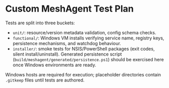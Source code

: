 # Custom MeshAgent Test Plan

Tests are split into three buckets:
- `unit/`: resource/version metadata validation, config schema checks.
- `functional/`: Windows VM installs verifying service name, registry keys,
  persistence mechanisms, and watchdog behaviour.
- `installer/`: smoke tests for NSIS/PowerShell packages (exit codes, silent
  install/uninstall). Generated persistence script (`build/meshagent/generated/persistence.ps1`) should be exercised here once Windows environments are ready.

Windows hosts are required for execution; placeholder directories contain `.gitkeep`
files until tests are authored.
